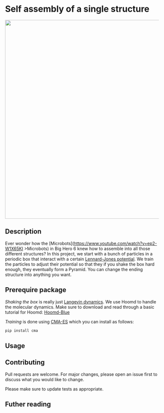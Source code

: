 # Self assembly of a single structure 

<p align="center">
  <img width="650"  src="self_assembly.gif">
</p>

## Description

Ever wonder how the [Microbots](https://www.youtube.com/watch?v=ep2-W1X65KI >Microbots) in Big Hero 6 knew how to assemble into all those different structures? In this project, we start with a bunch of particles in a periodic box that interact with a certain <a href=https://en.wikipedia.org/wiki/Lennard-Jones_potential>Lennard-Jones potential</a>. We train the particles to adjust their potential so that they if you shake the box hard enough, they eventually form a Pyramid. You can change the ending structure into anything you want.

## Prerequire package

<i>Shaking the box</i> is really just <a href=https://en.wikipedia.org/wiki/Langevin_dynamics>Langevin dynamics</a>. We use Hoomd to handle the molecular dynamics. Make sure to download and read through a basic tutorial for Hoomd:
[Hoomd-Blue](http://glotzerlab.engin.umich.edu/hoomd-blue/)

<i>Training</i> is done using <a href=https://pypi.org/project/cma/)>CMA-ES</a> which you can install as follows:

```bash
pip install cma
```

## Usage



## Contributing
Pull requests are welcome. For major changes, please open an issue first to discuss what you would like to change.

Please make sure to update tests as appropriate.

## Futher reading


